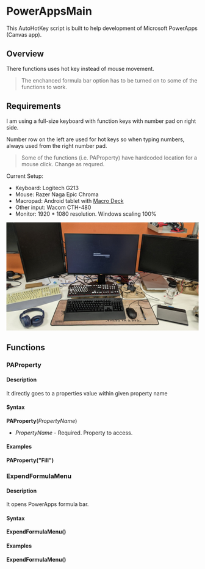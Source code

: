 # PowerAppsMain

This AutoHotKey script is built to help development of Microsoft PowerApps (Canvas app).

## Overview

There functions uses hot key instead of mouse movement.

> The enchanced formula bar option has to be turned on to some of the functions to work.

## Requirements

I am using a full-size keyboard with function keys with number pad on right side.

Number row on the left are used for hot keys so when typing numbers, always used from the right number pad.

> Some of the functions (i.e. PAProperty) have hardcoded location for a mouse click. Change as requred.

Current Setup:
- Keyboard: Logitech G213
- Mouse: Razer Naga Epic Chroma
- Macropad: Android tablet with [Macro Deck](https://www.macrodeck.org/)
- Other input: Wacom CTH-480
- Monitor: 1920 * 1080 resolution. Windows scaling 100%

![Desk](image/DeskSetup.jpg "Title")

## Functions

### PAProperty

#### Description

It directly goes to a properties value within given property name

#### Syntax

**PAProperty**(*PropertyName*)

* *PropertyName* - Required.  Property to access.


#### Examples

**PAProperty("Fill")**

### ExpendFormulaMenu

#### Description

It opens PowerApps formula bar.

#### Syntax

**ExpendFormulaMenu()**

#### Examples

**ExpendFormulaMenu()**
